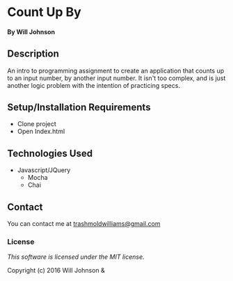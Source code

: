 # Count Up By

#### By Will Johnson

## Description

An intro to programming assignment to create an application that counts up to an input number, by another input number. It isn't too complex, and is just another logic problem with the intention of practicing specs.

## Setup/Installation Requirements

* Clone project
* Open Index.html

## Technologies Used

* Javascript/JQuery
  * Mocha
  * Chai

## Contact
You can contact me at trashmoldwilliams@gmail.com

### License

*This software is licensed under the MIT license.*

Copyright (c) 2016 Will Johnson &

